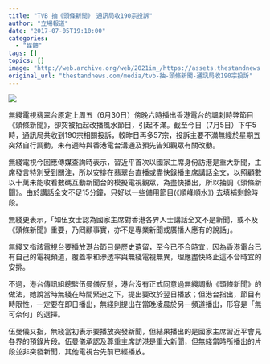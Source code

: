 ```yaml
---
title: "TVB 抽《頭條新聞》　通訊局收190宗投訴"
author: "立場報道"
date: "2017-07-05T19:10:00"
categories:
  - "媒體"
tags: []
topics: []
image: "http://web.archive.org/web/2021im_/https://assets.thestandnews.com/media/photos/TVB-01_iRgme.png"
original_url: "thestandnews.com/media/tvb-抽-頭條新聞-通訊局收190宗投訴"
---
```

![](http://web.archive.org/web/2021im_/https://assets.thestandnews.com/media/photos/TVB-01_iRgme.png)

無綫電視翡翠台原定上周五（6月30日）傍晚六時播出香港電台的諷刺時弊節目《頭條新聞》，卻突被抽起改播風水節目，引起不滿。截至今日（7月5日）下午5時，通訊局共收到190宗相關投訴，較昨日再多57宗，投訴主要不滿無綫於星期五突然自行調動，未有適時與香港電台溝通及預先告知觀眾有關改動。

無綫電視今回應傳媒查詢時表示，習近平首次以國家主席身份訪港是重大新聞，主席發言特別受到關注，所以安排在翡翠台直播或盡快錄播主席講話全文，以照顧數以十萬未能收看數碼互動新聞台的模擬電視觀眾，為盡快播出，所以抽調《頭條新聞》。由於講話全文不足15分鐘，只好以一些備用節目(《順峰順水》) 去填補剩餘時段。

無綫更表示，「如伍女士認為國家主席對香港各界人士講話全文不是新聞，或不及《頭條新聞》重要，乃罔顧事實，亦不是專業新聞或廣播人應有的說話」。

無綫又指該電視台要播放港台節目是歷史遺留，至今已不合時宜，因為香港電台已有自己的電視頻道，覆蓋率和滲透率與無綫電視無異，理應盡快終止這不合時宜的安排。

不過，港台傳訊組總監伍曼儀反駁，港台沒有正式同意過無綫調動《頭條新聞》的做法，她說當時無綫在時間緊迫之下，提出要改於翌日播放；但港台指出，節目有時限性，一定要在即日播出，無綫則提出在當晚凌晨於另一頻道播出，形容是「無可奈何」的選擇。

伍曼儀又指，無綫當初表示要播放突發新聞，但結果播出的是國家主席習近平會見各界的預錄片段。伍曼儀承認及尊重主席訪港是重大新聞，但無綫當時所播出的片段並非突發新聞，其他電視台先前已經播放。